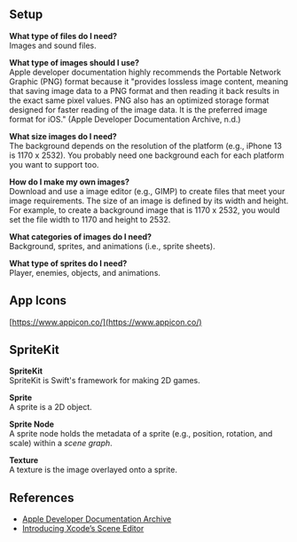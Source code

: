 ## Setup
**What type of files do I need?**  
Images and sound files. 

**What type of images should I use?**  
Apple developer documentation highly recommends the Portable Network Graphic (PNG) format because it "provides lossless image content, meaning that saving image data to a PNG format and then reading it back results in the exact same pixel values. PNG also has an optimized storage format designed for faster reading of the image data. It is the preferred image format for iOS." (Apple Developer Documentation Archive, n.d.)

**What size images do I need?**  
The background depends on the resolution of the platform (e.g., iPhone 13 is 1170 x 2532). You probably need one background each for each platform you want to support too.

**How do I make my own images?**  
Download and use a image editor (e.g., GIMP) to create files that meet your image requirements. The size of an image is defined by its width and height. For example, to create a background image that is 1170 x 2532, you would set the file width to 1170 and height to 2532. 

**What categories of images do I need?**  
Background, sprites, and animations (i.e., sprite sheets).

**What type of sprites do I need?**  
Player, enemies, objects, and animations.

## App Icons
[https://www.appicon.co/](https://www.appicon.co/)

## SpriteKit
**SpriteKit**  
SpriteKit is Swift's framework for making 2D games.

**Sprite**   
A sprite is a 2D object. 

**Sprite Node**  
A sprite node holds the metadata of a sprite (e.g., position, rotation, and scale) within a *scene graph*. 

**Texture**  
A texture is the image overlayed onto a sprite. 

## References
* [Apple Developer Documentation Archive](https://developer.apple.com/library/archive/documentation/2DDrawing/Conceptual/DrawingPrintingiOS/LoadingImages/LoadingImages.html)
* [Introducing Xcode’s Scene Editor](https://www.checksimgames.com/introducing-xcodes-scene-editor/)
